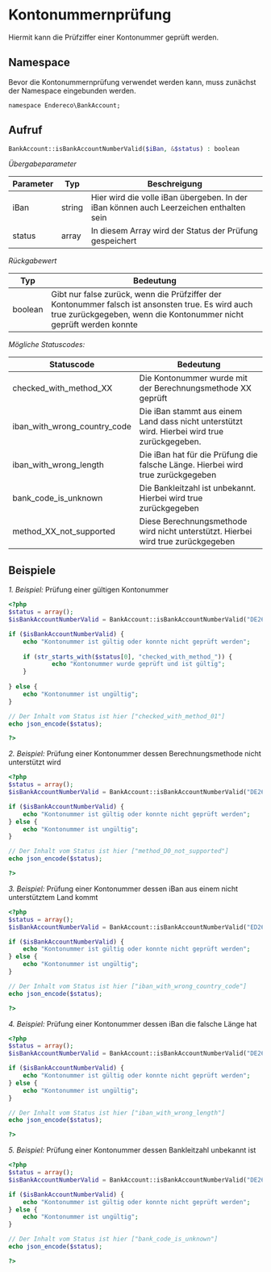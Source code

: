 # Kontonummernprüfung

Hiermit kann die Prüfziffer einer Kontonummer geprüft werden.

## Namespace

Bevor die Kontonummernprüfung verwendet werden kann, muss zunächst der Namespace eingebunden werden.
```
namespace Endereco\BankAccount;
```

## Aufruf
``` php
BankAccount::isBankAccountNumberValid($iBan, &$status) : boolean
```

*Übergabeparameter*

| Parameter | Typ | Beschreigung |
| ---- | --- | --------- |
| iBan | string | Hier wird die volle iBan übergeben. In der iBan können auch Leerzeichen enthalten sein |
| status | array | In diesem Array wird der Status der Prüfung gespeichert|

*Rückgabewert*

| Typ | Bedeutung |
| ---- | --------- |
| boolean | Gibt nur false zurück, wenn die Prüfziffer der Kontonummer falsch ist ansonsten true. Es wird auch true zurückgegeben, wenn die Kontonummer nicht geprüft werden konnte|

*Mögliche Statuscodes:*

| Statuscode | Bedeutung |
| ---- | --------- |
| checked_with_method_XX | Die Kontonummer wurde mit der Berechnungsmethode XX geprüft |
| iban_with_wrong_country_code | Die iBan stammt aus einem Land dass nicht unterstützt wird. Hierbei wird true zurückgegeben. |
| iban_with_wrong_length | Die iBan hat für die Prüfung die falsche Länge. Hierbei wird true zurückgegeben |
| bank_code_is_unknown | Die Bankleitzahl ist unbekannt. Hierbei wird true zurückgegeben |
| method_XX_not_supported | Diese Berechnungsmethode wird nicht unterstützt. Hierbei wird true zurückgegeben|

## Beispiele

*1. Beispiel:* Prüfung einer gültigen Kontonummer

``` php
<?php
$status = array();
$isBankAccountNumberValid = BankAccount::isBankAccountNumberValid("DE26 10130800 0002034304", $status);

if ($isBankAccountNumberValid) {
    echo "Kontonummer ist gültig oder konnte nicht geprüft werden";
    
    if (str_starts_with($status[0], "checked_with_method_")) {
            echo "Kontonummer wurde geprüft und ist gültig";
    }
    
} else {
    echo "Kontonummer ist ungültig";
}

// Der Inhalt vom Status ist hier ["checked_with_method_01"]
echo json_encode($status);

?>
```

*2. Beispiel:* Prüfung einer Kontonummer dessen Berechnungsmethode nicht unterstützt wird

``` php
<?php
$status = array();
$isBankAccountNumberValid = BankAccount::isBankAccountNumberValid("DE26 86055592 0002034304", $status);

if ($isBankAccountNumberValid) {
    echo "Kontonummer ist gültig oder konnte nicht geprüft werden";
} else {
    echo "Kontonummer ist ungültig";
}

// Der Inhalt vom Status ist hier ["method_D0_not_supported"]
echo json_encode($status);

?>
```

*3. Beispiel:* Prüfung einer Kontonummer dessen iBan aus einem nicht unterstütztem Land kommt

``` php
<?php
$status = array();
$isBankAccountNumberValid = BankAccount::isBankAccountNumberValid("ED26 86055592 0002034304", $status);

if ($isBankAccountNumberValid) {
    echo "Kontonummer ist gültig oder konnte nicht geprüft werden";
} else {
    echo "Kontonummer ist ungültig";
}

// Der Inhalt vom Status ist hier ["iban_with_wrong_country_code"]
echo json_encode($status);

?>
```

*4. Beispiel:* Prüfung einer Kontonummer dessen iBan die falsche Länge hat

``` php
<?php
$status = array();
$isBankAccountNumberValid = BankAccount::isBankAccountNumberValid("DE26 86055592 0002034304 0", $status);

if ($isBankAccountNumberValid) {
    echo "Kontonummer ist gültig oder konnte nicht geprüft werden";
} else {
    echo "Kontonummer ist ungültig";
}

// Der Inhalt vom Status ist hier ["iban_with_wrong_length"]
echo json_encode($status);

?>
```

*5. Beispiel:* Prüfung einer Kontonummer dessen Bankleitzahl unbekannt ist

``` php
<?php
$status = array();
$isBankAccountNumberValid = BankAccount::isBankAccountNumberValid("DE26 99999999 0002034304", $status);

if ($isBankAccountNumberValid) {
    echo "Kontonummer ist gültig oder konnte nicht geprüft werden";
} else {
    echo "Kontonummer ist ungültig";
}

// Der Inhalt vom Status ist hier ["bank_code_is_unknown"]
echo json_encode($status);

?>
```